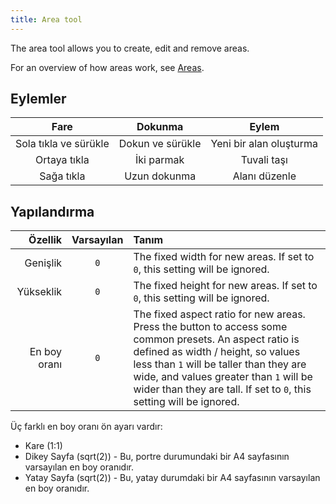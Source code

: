 ```yaml
---
title: Area tool
---
```


The area tool allows you to create, edit and remove areas.

For an overview of how areas work, see [Areas](../areas).

## Eylemler

|          Fare         |      Dokunma     |          Eylem          |
| :-------------------: | :--------------: | :---------------------: |
| Sola tıkla ve sürükle | Dokun ve sürükle | Yeni bir alan oluşturma |
|      Ortaya tıkla     |    İki parmak    |       Tuvali taşı       |
|       Sağa tıkla      |   Uzun dokunma   |      Alanı düzenle      |

## Yapılandırma

|      Özellik | Varsayılan | Tanım                                                                                                                                                                                                                                                                                                                                                                                                                  |
| -----------: | :--------: | :--------------------------------------------------------------------------------------------------------------------------------------------------------------------------------------------------------------------------------------------------------------------------------------------------------------------------------------------------------------------------------------------------------------------- |
|     Genişlik |     `0`    | The fixed width for new areas. If set to `0`, this setting will be ignored.                                                                                                                                                                                                                                                                                                            |
|    Yükseklik |     `0`    | The fixed height for new areas. If set to `0`, this setting will be ignored.                                                                                                                                                                                                                                                                                                           |
| En boy oranı |     `0`    | The fixed aspect ratio for new areas. Press the <DotsThreeVertical className="inline-icon"/> button to access some common presets. An aspect ratio is defined as width / height, so values less than `1` will be taller than they are wide, and values greater than `1` will be wider than they are tall. If set to `0`, this setting will be ignored. |

Üç farklı en boy oranı ön ayarı vardır:

- Kare (1:1)
- Dikey Sayfa (sqrt(2)) - Bu, portre durumundaki bir A4 sayfasının varsayılan en boy oranıdır.
- Yatay Sayfa (sqrt(2)) - Bu, yatay durumdaki bir A4 sayfasının varsayılan en boy oranıdır.
